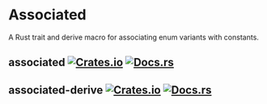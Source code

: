 # Associated

A Rust trait and derive macro for associating enum variants with constants.

## associated [![Crates.io][crates-badge-associated]][crates.io-associated] [![Docs.rs][docs-badge-associated]][docs.rs-associated]

[crates.io-associated]: https://crates.io/crates/associated
[crates-badge-associated]: https://img.shields.io/crates/v/associated
[docs.rs-associated]: https://docs.rs/associated
[docs-badge-associated]: https://img.shields.io/badge/docs.rs-associated-lightgrey

## associated-derive [![Crates.io][crates-badge-assoc-derive]][crates.io-assoc-derive] [![Docs.rs][docs-badge-assoc-derive]][docs.rs-assoc-derive]

[crates.io-assoc-derive]: https://crates.io/crates/associated-derive
[crates-badge-assoc-derive]: https://img.shields.io/crates/v/associated-derive
[docs.rs-assoc-derive]: https://docs.rs/associated-derive
[docs-badge-assoc-derive]: https://img.shields.io/badge/docs.rs-associated--derive-lightgrey
